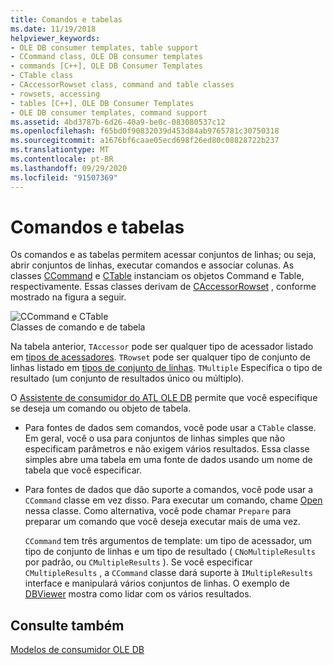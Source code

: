 ```yaml
---
title: Comandos e tabelas
ms.date: 11/19/2018
helpviewer_keywords:
- OLE DB consumer templates, table support
- CCommand class, OLE DB consumer templates
- commands [C++], OLE DB Consumer Templates
- CTable class
- CAccessorRowset class, command and table classes
- rowsets, accessing
- tables [C++], OLE DB Consumer Templates
- OLE DB consumer templates, command support
ms.assetid: 4bd3787b-6d26-40a9-be0c-083080537c12
ms.openlocfilehash: f65bd0f90832039d453d84ab9765781c30750318
ms.sourcegitcommit: a1676bf6caae05ecd698f26ed80c08828722b237
ms.translationtype: MT
ms.contentlocale: pt-BR
ms.lasthandoff: 09/29/2020
ms.locfileid: "91507369"
---
```

# <a name="commands-and-tables"></a>Comandos e tabelas

Os comandos e as tabelas permitem acessar conjuntos de linhas; ou seja, abrir conjuntos de linhas, executar comandos e associar colunas. As classes [CCommand](../../data/oledb/ccommand-class.md) e [CTable](../../data/oledb/ctable-class.md) instanciam os objetos Command e Table, respectivamente. Essas classes derivam de [CAccessorRowset](../../data/oledb/caccessorrowset-class.md) , conforme mostrado na figura a seguir.

![CCommand e CTable](../../data/oledb/media/vccommandstables.gif "CCommand e CTable")<br/>
Classes de comando e de tabela

Na tabela anterior, `TAccessor` pode ser qualquer tipo de acessador listado em [tipos de acessadores](../../data/oledb/accessors-and-rowsets.md). `TRowset` pode ser qualquer tipo de conjunto de linhas listado em [tipos de conjunto de linhas](../../data/oledb/accessors-and-rowsets.md). `TMultiple` Especifica o tipo de resultado (um conjunto de resultados único ou múltiplo).

O [Assistente de consumidor do ATL OLE DB](../../atl/reference/atl-ole-db-consumer-wizard.md) permite que você especifique se deseja um comando ou objeto de tabela.

- Para fontes de dados sem comandos, você pode usar a `CTable` classe. Em geral, você o usa para conjuntos de linhas simples que não especificam parâmetros e não exigem vários resultados. Essa classe simples abre uma tabela em uma fonte de dados usando um nome de tabela que você especificar.

- Para fontes de dados que dão suporte a comandos, você pode usar a `CCommand` classe em vez disso. Para executar um comando, chame [Open](./ccommand-class.md#open) nessa classe. Como alternativa, você pode chamar `Prepare` para preparar um comando que você deseja executar mais de uma vez.

   `CCommand` tem três argumentos de template: um tipo de acessador, um tipo de conjunto de linhas e um tipo de resultado ( `CNoMultipleResults` por padrão, ou `CMultipleResults` ). Se você especificar `CMultipleResults` , a `CCommand` classe dará suporte à `IMultipleResults` interface e manipulará vários conjuntos de linhas. O exemplo de [DBViewer](https://github.com/Microsoft/VCSamples/tree/master/VC2010Samples/ATL/OLEDB/Consumer) mostra como lidar com os vários resultados.

## <a name="see-also"></a>Consulte também

[Modelos de consumidor OLE DB](../../data/oledb/ole-db-consumer-templates-cpp.md)
